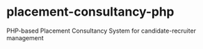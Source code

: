 # placement-consultancy-php
PHP-based Placement Consultancy System for candidate-recruiter management
